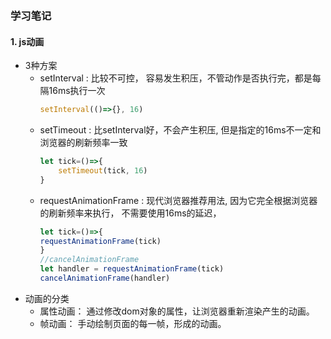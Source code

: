 ### 学习笔记
#### 1. js动画
- 3种方案
    -  setInterval : 比较不可控， 容易发生积压，不管动作是否执行完，都是每隔16ms执行一次
        ```js
        setInterval(()=>{}, 16)
        ```
    - setTimeout : 比setInterval好，不会产生积压, 但是指定的16ms不一定和浏览器的刷新频率一致
        ```js
        let tick=()=>{
	        setTimeout(tick, 16)
        }
        ```
    - requestAnimationFrame :  现代浏览器推荐用法, 因为它完全根据浏览器的刷新频率来执行， 不需要使用16ms的延迟，
        ```js
        let tick=()=>{
	    requestAnimationFrame(tick)
        }
        //cancelAnimationFrame
        let handler = requestAnimationFrame(tick)
        cancelAnimationFrame(handler)
        ```
- 动画的分类
    -  属性动画： 通过修改dom对象的属性，让浏览器重新渲染产生的动画。
    -  帧动画： 手动绘制页面的每一帧，形成的动画。

